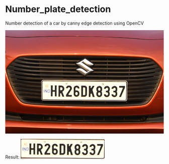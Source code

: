 # Number_plate_detection
Number detection of a car by canny edge detection using OpenCV

![alt text](https://raw.githubusercontent.com/MathanKumar14/Number_plate_detection/master/HR26DK8337.jpg)

Result:
![alt text](https://github.com/MathanKumar14/Number_plate_detection/blob/master/7.png)

